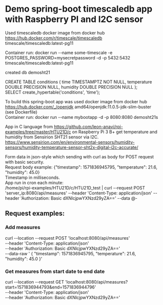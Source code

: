 # Demo spring-boot timescaledb app with Raspberry PI and I2C sensor

Used timescaledb docker image from docker hub https://hub.docker.com/r/timescale/timescaledb timescale/timescaledb:latest-pg11  

Container run: docker run --name some-timescale -e POSTGRES_PASSWORD=mysecretpassword -d -p 5432:5432 timescale/timescaledb:latest-pg11  

created db demosht21  

CREATE TABLE conditions (
  time        TIMESTAMPTZ       NOT NULL,
  temperature DOUBLE PRECISION  NULL,
  humidity    DOUBLE PRECISION  NULL
);  
SELECT create_hypertable('conditions', 'time');  

To build this spring-boot app was used docker image from docker hub https://hub.docker.com/_/openjdk amd64/openjdk:11.0.5-jdk-slim-buster (see Dockerfile)  
Container run: docker run --name mybootapp -d -p 8080:8080 demosht21s  

App in C language from https://github.com/leon-anavi/rpi-examples/tree/master/HTU21D/c on Raspberry Pi 3 B+ get temperature and humidity from Sensirion SHT21 sensor via I2C.  
 https://www.sensirion.com/en/environmental-sensors/humidity-sensors/humidity-temperature-sensor-sht2x-digital-i2c-accurate/  

Form data in json-style which sending with curl as body for POST request with basic security.  
 Request body example: {"timestamp": 1571836945795, "temperature": 21.6, "humidity": 45.0}  
 Timestamp in milliseconds.  
App run in cron each minute:  
/home/pi/rpi-examples/HTU21D/c/HTU21D_test | curl --request POST 'server_ip:8080/api/measures' --header 'Content-Type: application/json' --header 'Authorization: Basic dXNlcjpwYXNzd29yZA==' --data @-  

## Request examples:
### Add measures
curl --location --request POST 'localhost:8080/api/measures' \
--header 'Content-Type: application/json' \
--header 'Authorization: Basic dXNlcjpwYXNzd29yZA==' \
--data-raw '	{
		"timestamp": 1571836945795,
		"temperature": 21.6,
		"humidity": 45.0
	}'

### Get measures from start date to end date
curl --location --request GET 'localhost:8080/api/measures?start=1571836944793&end=1571836944796' \
--header 'Content-Type: application/json' \
--header 'Authorization: Basic dXNlcjpwYXNzd29yZA=='
